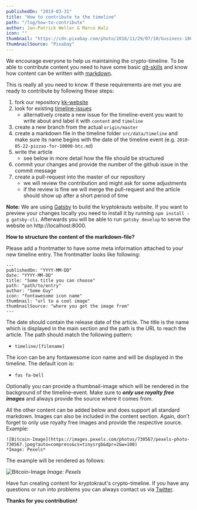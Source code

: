```yaml
---
publishedOn: "2019-03-31"
title: "How to contribute to the timeline"
path: "/log/how-to-contribute"
author: Jan-Patrick Weller & Marco Walz
icon: ""
thumbnail: "https://cdn.pixabay.com/photo/2016/11/29/07/10/business-1868015_960_720.jpg"
thumbnailSource: "Pixabay"
---
```

We encourage everyone to help us maintaining the crypto-timeline. To be able to contribute content you need to have some basic [git-skills](https://guides.github.com/introduction/git-handbook/) and know how content can be written with [markdown](https://guides.github.com/features/mastering-markdown/).

This is really all you need to know. If these requirements are met you are ready to contribute by following these steps:

1. fork our repository [kk-website](https://github.com/kryptokrauts/kk-website)
1. look for existing [timeline-issues](https://github.com/kryptokrauts/kk-website/issues?q=is%3Aopen+is%3Aissue+label%3Atimeline+label%3Acontent)
   - alternatively create a new issue for the timeline-event you want to write about and label it with `content` and `timeline`
1. create a new branch from the actual `origin/master`
1. create a markdown file in the timeline folder `src/data/timeline` and make sure its name begins with the date of the timeline event (e.g. `2010-05-22-pizzas-for-10000-btc.md`)
1. write the article
   - see below in more detail how the file should be structured
1. commit your changes and provide the number of the github issue in the commit message
1. create a pull-request into the master of our repository
   - we will review the contribution and might ask for some adjustments
   - if the review is fine we will merge the pull-request and the article should show up after a short period of time

**Note:**
We are using [Gatsby](https://www.gatsbyjs.org/) to build the kryptokrauts website. If you want to preview your changes locally you need to install it by running `npm install -g gatsby-cli`. Afterwards you will be able to run `gatsby develop` to serve the website on http://localhost:8000.

**How to structure the content of the markdown-file?**

Please add a frontmatter to have some meta information attached to your new timeline entry. The frontmatter
looks like following:

```
---
publishedOn: "YYYY-MM-DD"
date: "YYYY-MM-DD"
title: "Some title you can choose"
path: "path/to/entry"
author: "Some Guy"
icon: "fontawesome icon name"
thumbnail: "url to a cool image"
thumbnailSource: "where you got the image from"
---
```

The date should contain the release date of the article. The title is the name which is displayed in the main section and the path is the URL to reach the article. The path should match the following pattern:
- `timeline/[filename]`

The icon can be any fontawesome icon name and will be displayed in the timeline. The default icon is:
- `fas fa-bell`
  
Optionally you can provide a thumbnail-image which will be rendered in the background of the timeline-event. Make sure to ***only use royalty free images*** and always provide the source where it comes from.
   
All the other content can be added below and does support all standard markdown. Images can also be included in the content section. Again, don't forget to only use royalty free images and provide the respective source. Example:
```
![Bitcoin-Image](https://images.pexels.com/photos/730567/pexels-photo-730567.jpeg?auto=compress&cs=tinysrgb&dpr=2&w=100)
*Image: Pexels*
```

The example will be rendered as follows:

![Bitcoin-Image](https://images.pexels.com/photos/730567/pexels-photo-730567.jpeg?auto=compress&cs=tinysrgb&dpr=2&w=100)
*Image: Pexels*

Have fun creating content for kryptokraut's crypto-timeline. If you have any questions or run into problems you can always contact us via [Twitter](https://twitter.com/kryptokrauts).

**Thanks for you contribution!**
